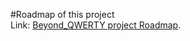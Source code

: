 #Roadmap of this project\
Link: [Beyond_QWERTY project Roadmap](https://lucid.app/lucidspark/7f673478-c343-4dd0-be73-a9005bd0b2d2/edit?viewport_loc=-2032%2C-434%2C3036%2C1374%2C0_0&invitationId=inv_83a38363-44fc-4f42-9bae-be44b2ee5f20).

